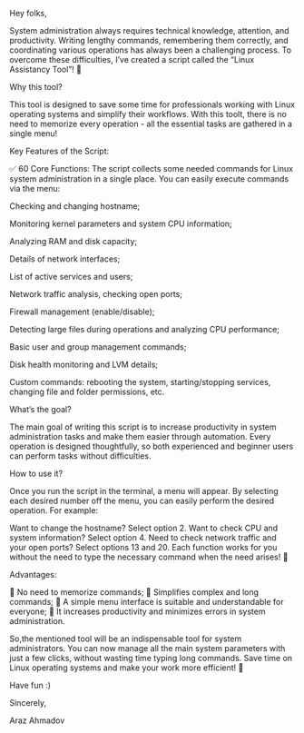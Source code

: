Hey folks,

System administration always requires technical knowledge, attention, and productivity. Writing lengthy commands, remembering them correctly, and coordinating various operations has always been a challenging process. To overcome these difficulties, I’ve created a script called the “Linux Assistancy Tool”! 🎉

Why this tool? 

This tool is designed to save some time for professionals working with Linux operating systems and simplify their workflows. With this toolt, there is no need to memorize every operation - all the essential tasks are gathered in a single menu!

Key Features of the Script: 

✅ 60 Core Functions: The script collects some needed commands for Linux system administration in a single place. You can easily execute commands via the menu:

Checking and changing hostname;

Monitoring kernel parameters and system CPU information;

Analyzing RAM and disk capacity;

Details of network interfaces;

List of active services and users;

Network traffic analysis, checking open ports;

Firewall management (enable/disable);

Detecting large files during operations and analyzing CPU performance;

Basic user and group management commands;

Disk health monitoring and LVM details;

Custom commands: rebooting the system, starting/stopping services, changing file and folder permissions, etc.

What’s the goal? 

The main goal of writing this script is to increase productivity in system administration tasks and make them easier through automation. Every operation is designed thoughtfully, so both experienced and beginner users can perform tasks without difficulties.

How to use it? 

Once you run the script in the terminal, a menu will appear. By selecting each desired number off the menu, you can easily perform the desired operation. For example:

Want to change the hostname? Select option 2.
Want to check CPU and system information? Select option 4.
Need to check network traffic and your open ports? Select options 13 and 20.
Each function works for you without the need to type the necessary command when the need arises! 🎯

Advantages: 

🔹 No need to memorize commands;
🔹 Simplifies complex and long commands;
🔹 A simple menu interface is suitable and understandable for everyone;
🔹 It increases productivity and minimizes errors in system administration.

So,the mentioned tool will be an indispensable tool for system administrators. You can now manage all the main system parameters with just a few clicks, without wasting time typing long commands. Save time on Linux operating systems and make your work more efficient! 🚀

Have fun :) 

Sincerely,

Araz Ahmadov
